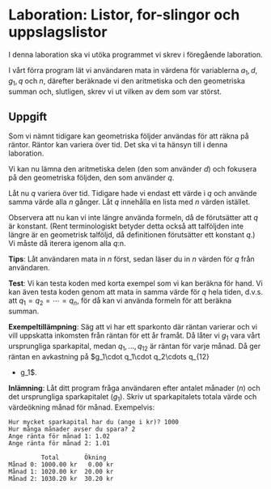 # Laboration: Listor, for-slingor och uppslagslistor

I denna laboration ska vi utöka programmet vi skrev i föregående laboration.

I vårt förra program lät vi användaren mata in värdena för variablerna $a_1, d, 
g_1, q$ och $n$, därefter beräknade vi den aritmetiska och den geometriska 
summan och, slutligen, skrev vi ut vilken av dem som var störst.


## Uppgift

Som vi nämnt tidigare kan geometriska följder användas för att räkna på räntor. 
Räntor kan variera över tid. Det ska vi ta hänsyn till i denna laboration.

Vi kan nu lämna den aritmetiska delen (den som använder $d$) och fokusera på 
den geometriska följden, den som använder $q$.

Låt nu $q$ variera över tid. Tidigare hade vi endast ett värde i $q$ och 
använde samma värde alla $n$ gånger. Låt $q$ innehålla en lista med $n$ värden 
istället.

Observera att nu kan vi inte längre använda formeln, då de förutsätter att $q$ 
är konstant. (Rent terminologiskt betyder detta också att talföljden inte 
längre är en geometrisk talföljd, då definitionen förutsätter ett konstant 
$q$.) Vi måste då iterera igenom alla $q$:n.

**Tips**: Låt användaren mata in $n$ först, sedan läser du in $n$ värden för 
$q$ från användaren.

**Test**: Vi kan testa koden med korta exempel som vi kan beräkna för hand. Vi 
kan även testa koden genom att mata in samma värde för $q$ hela tiden, d.v.s. 
att $q_1 = q_2 = \cdots = q_n$, för då kan vi använda formeln för att beräkna 
summan.

**Exempeltillämpning**: Säg att vi har ett sparkonto där räntan varierar och vi 
vill uppskatta inkomsten från räntan för ett år framåt. Då låter vi $g_1$ vara 
vårt ursprungliga sparkapital, medan $q_1, \ldots, q_{12}$ är räntan för varje 
månad.  Då ger räntan en avkastning på $g_1\cdot q_1\cdot q_2\cdots q_{12} 
- g_1$.

**Inlämning**: Låt ditt program fråga användaren efter antalet månader ($n$) 
och det ursprungliga sparkapitalet ($g_1$). Skriv ut sparkapitalets totala 
värde och värdeökning månad för månad. Exempelvis:
```
Hur mycket sparkapital har du (ange i kr)? 1000
Hur många månader avser du spara? 2
Ange ränta för månad 1: 1.02
Ange ränta för månad 2: 1.01

         Total       Ökning
Månad 0: 1000.00 kr   0.00 kr
Månad 1: 1020.00 kr  20.00 kr
Månad 2: 1030.20 kr  30.20 kr
```

